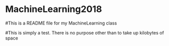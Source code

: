 # MachineLearning2018

#This is a README file for my MachineLearning class

#This is simply a test. There is no purpose other than to take up kilobytes of space




